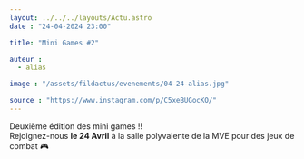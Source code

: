 ```yaml
---
layout: ../../../layouts/Actu.astro
date : "24-04-2024 23:00"

title: "Mini Games #2"

auteur :
  - alias

image : "/assets/fildactus/evenements/04-24-alias.jpg"

source : "https://www.instagram.com/p/C5xeBUGocKO/"
---
```


Deuxième édition des mini games !!  
Rejoignez-nous __le 24 Avril__ à la salle polyvalente de la MVE pour des jeux de combat 🎮